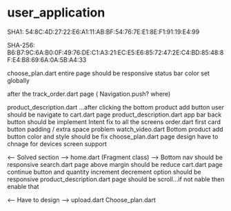 # user_application
SHA1: 54:8C:4D:27:22:E6:A1:11:AB:BF:54:76:7E:E1:8E:F1:91:19:E4:99

SHA-256: B6:B7:9C:6A:B0:0F:49:76:DE:C1:A3:21:EC:E5:E6:85:72:47:2E:C4:BD:85:48:8F:E4:B8:69:6A:0A:5B:A4:33

choose_plan.dart entire page should be responsive
status bar color set globally

after the track_order.dart page ( Navigation.push? where)


product_description.dart ...after clicking the bottom product add button user should be navigate to cart.dart page
product_description.dart app bar back button should be implement 
Intent fix to all the screens 
order.dart first card button padding / extra space problem
watch_video.dart Bottom product add button color and style should be fix
choose_plan.dart page design have to chnage for devices screen support 




<-- Solved section -->
home.dart (Fragment class) --> Bottom nav should be responsive 
search.dart page above margin should be reduce
cart.dart page continue button and quantity increment decrement option should be responsive
product_description.dart page should be scroll...if not nable then enable that


<-- Have to design -->
upload.dart
Choose_plan.dart


